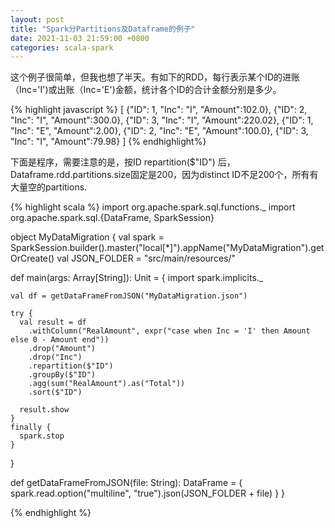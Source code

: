 ```yaml
---
layout: post
title: "Spark分Partitions及Dataframe的例子"
date: 2021-11-03 21:59:00 +0800
categories: scala-spark
--- 
```


这个例子很简单，但我也想了半天。有如下的RDD，每行表示某个ID的进账（Inc='I')或出账（Inc='E')金额，统计各个ID的合计金额分别是多少。

{% highlight javascript %}
  [
    {"ID": 1, "Inc": "I", "Amount":102.0},
    {"ID": 2, "Inc": "I", "Amount":300.0},
    {"ID": 3, "Inc": "I", "Amount":220.02},
    {"ID": 1, "Inc": "E", "Amount":2.00},
    {"ID": 2, "Inc": "E", "Amount":100.0},
    {"ID": 3, "Inc": "I", "Amount":79.98}
  ]
{% endhighlight%}

下面是程序，需要注意的是，按ID repartition($"ID") 后，Dataframe.rdd.partitions.size固定是200，因为distinct ID不足200个，所有有大量空的partitions.

{% highlight scala %}
import org.apache.spark.sql.functions._
import org.apache.spark.sql.{DataFrame, SparkSession}

object MyDataMigration {
  val spark = SparkSession.builder().master("local[*]").appName("MyDataMigration").getOrCreate()
  val JSON_FOLDER = "src/main/resources/"

  def main(args: Array[String]): Unit = {
    import spark.implicits._

    val df = getDataFrameFromJSON("MyDataMigration.json")
    
    try {
      val result = df
        .withColumn("RealAmount", expr("case when Inc = 'I' then Amount else 0 - Amount end"))
        .drop("Amount")
        .drop("Inc")
        .repartition($"ID") 
        .groupBy($"ID")
        .agg(sum("RealAmount").as("Total"))
        .sort($"ID")

      result.show
    }
    finally {
      spark.stop
    }
  }

  def getDataFrameFromJSON(file: String): DataFrame = {
    spark.read.option("multiline", "true").json(JSON_FOLDER + file)
  }
}

{% endhighlight %}
